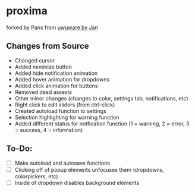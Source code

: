# proxima
forked by Pans from [uwuware by Jan](https://github.com/Jan5106/uwuware_final/network/members)

## Changes from Source
- Changed cursor
- Added minimize button
- Added hide notification animation
- Added hover animation for dropdowns
- Added click animation for buttons
- Removed dead assests
- Other minor changes (changes to color, settings tab, notifications, etc)
- Right click to edit sliders (from ctrl-click)
- Created autoload function to settings
- Selection highlighting for warning function
- Added different status for notfication function (1 = warning, 2 = error, 3 = success, 4 = information) 

## To-Do:
- [ ] Make autoload and autosave functions
- [ ] Clicking off of popup elements unfocuses them (dropdowns, colorpickers, etc)
- [ ] Inside of dropdown disables background elements
